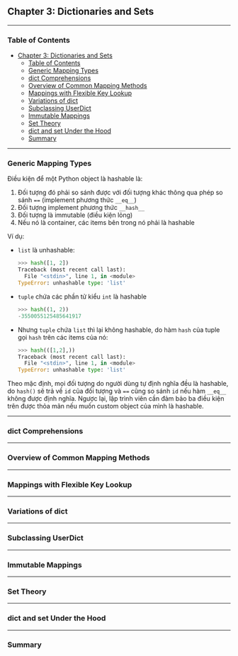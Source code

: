 ## Chapter 3: Dictionaries and Sets

---
###   Table of Contents
- [Chapter 3: Dictionaries and Sets](#chapter-3-dictionaries-and-sets)
  - [Table of Contents](#table-of-contents)
  - [Generic Mapping Types](#generic-mapping-types)
  - [dict Comprehensions](#dict-comprehensions)
  - [Overview of Common Mapping Methods](#overview-of-common-mapping-methods)
  - [Mappings with Flexible Key Lookup](#mappings-with-flexible-key-lookup)
  - [Variations of dict](#variations-of-dict)
  - [Subclassing UserDict](#subclassing-userdict)
  - [Immutable Mappings](#immutable-mappings)
  - [Set Theory](#set-theory)
  - [dict and set Under the Hood](#dict-and-set-under-the-hood)
  - [Summary](#summary)

---
###  Generic Mapping Types

Điều kiện để một Python object là hashable là:
1.  Đối tượng đó phải so sánh được với đối tượng khác thông qua phép so sánh `==` (implement phương thức `__eq__`)
2.  Đối tượng implement phương thức `__hash__`
3.  Đối tượng là immutable (điều kiện lỏng)
4.  Nếu nó là container, các items bên trong nó phải là hashable

Ví dụ:
-   `list` là unhashable:
    ```python
    >>> hash([1, 2])
    Traceback (most recent call last):
      File "<stdin>", line 1, in <module>
    TypeError: unhashable type: 'list'
    ```
-   `tuple` chứa các phần tử kiểu `int` là hashable
    ```python
    >>> hash((1, 2))
    -3550055125485641917
    ```
-   Nhưng `tuple` chứa `list` thì lại không hashable, do hàm `hash` của tuple gọi `hash` trên các items của nó:
    ```python
    >>> hash(([1,2],))
    Traceback (most recent call last):
      File "<stdin>", line 1, in <module>
    TypeError: unhashable type: 'list'
    ```

Theo mặc định, mọi đối tượng do người dùng tự định nghĩa đều là hashable, do `hash()` sẽ trả về `id` của đối tượng và `==` cũng so sánh `id` nếu hàm `__eq__` không được định nghĩa. Ngược lại, lập trình viên cần đảm bảo ba điều kiện trên được thỏa mãn nếu muốn custom object của mình là hashable.

---
###  dict Comprehensions

---
###  Overview of Common Mapping Methods

---
###  Mappings with Flexible Key Lookup

---
###  Variations of dict

---
###  Subclassing UserDict

---
###  Immutable Mappings

---
###  Set Theory

---
###  dict and set Under the Hood

---
###  Summary